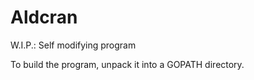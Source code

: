 Aldcran
=======

W.I.P.: Self modifying program

To build the program, unpack it into a GOPATH directory.